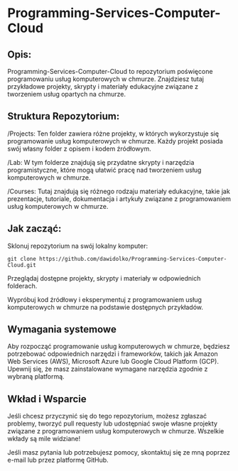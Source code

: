 # Programming-Services-Computer-Cloud

## **Opis:**
Programming-Services-Computer-Cloud to repozytorium poświęcone programowaniu usług komputerowych w chmurze. Znajdziesz tutaj przykładowe projekty, skrypty i materiały edukacyjne związane z tworzeniem usług opartych na chmurze.

## **Struktura Repozytorium:**
/Projects: Ten folder zawiera różne projekty, w których wykorzystuje się programowanie usług komputerowych w chmurze. Każdy projekt posiada swój własny folder z opisem i kodem źródłowym.

/Lab: W tym folderze znajdują się przydatne skrypty i narzędzia programistyczne, które mogą ułatwić pracę nad tworzeniem usług komputerowych w chmurze.

/Courses: Tutaj znajdują się różnego rodzaju materiały edukacyjne, takie jak prezentacje, tutoriale, dokumentacja i artykuły związane z programowaniem usług komputerowych w chmurze.

## **Jak zacząć:**

Sklonuj repozytorium na swój lokalny komputer:
```
git clone https://github.com/dawidolko/Programming-Services-Computer-Cloud.git
```

Przeglądaj dostępne projekty, skrypty i materiały w odpowiednich folderach.

Wypróbuj kod źródłowy i eksperymentuj z programowaniem usług komputerowych w chmurze na podstawie dostępnych przykładów.

## **Wymagania systemowe**
Aby rozpocząć programowanie usług komputerowych w chmurze, będziesz potrzebować odpowiednich narzędzi i frameworków, takich jak Amazon Web Services (AWS), Microsoft Azure lub Google Cloud Platform (GCP). Upewnij się, że masz zainstalowane wymagane narzędzia zgodnie z wybraną platformą.

## **Wkład i Wsparcie**
Jeśli chcesz przyczynić się do tego repozytorium, możesz zgłaszać problemy, tworzyć pull requesty lub udostępniać swoje własne projekty związane z programowaniem usług komputerowych w chmurze. Wszelkie wkłady są mile widziane!

Jeśli masz pytania lub potrzebujesz pomocy, skontaktuj się ze mną poprzez e-mail lub przez platformę GitHub.

